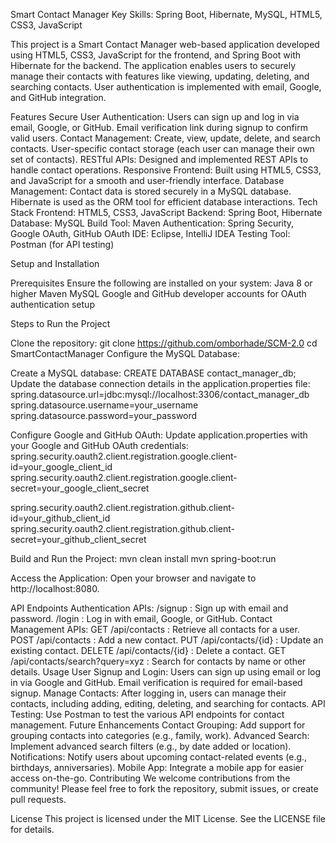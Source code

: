 Smart Contact Manager
Key Skills: Spring Boot, Hibernate, MySQL, HTML5, CSS3, JavaScript

This project is a Smart Contact Manager web-based application developed using HTML5, CSS3, JavaScript for the frontend, and Spring Boot with Hibernate for the backend. The application enables users to securely manage their contacts with features like viewing, updating, deleting, and searching contacts. User authentication is implemented with email, Google, and GitHub integration.

Features
Secure User Authentication:
Users can sign up and log in via email, Google, or GitHub.
Email verification link during signup to confirm valid users.
Contact Management:
Create, view, update, delete, and search contacts.
User-specific contact storage (each user can manage their own set of contacts).
RESTful APIs:
Designed and implemented REST APIs to handle contact operations.
Responsive Frontend:
Built using HTML5, CSS3, and JavaScript for a smooth and user-friendly interface.
Database Management:
Contact data is stored securely in a MySQL database.
Hibernate is used as the ORM tool for efficient database interactions.
Tech Stack
Frontend: HTML5, CSS3, JavaScript
Backend: Spring Boot, Hibernate
Database: MySQL
Build Tool: Maven
Authentication: Spring Security, Google OAuth, GitHub OAuth
IDE: Eclipse, IntelliJ IDEA
Testing Tool: Postman (for API testing)

Setup and Installation

Prerequisites
Ensure the following are installed on your system:
Java 8 or higher
Maven
MySQL
Google and GitHub developer accounts for OAuth authentication setup

Steps to Run the Project

Clone the repository:
git clone https://github.com/omborhade/SCM-2.0
cd SmartContactManager
Configure the MySQL Database:

Create a MySQL database:
CREATE DATABASE contact_manager_db;
Update the database connection details in the application.properties file:
spring.datasource.url=jdbc:mysql://localhost:3306/contact_manager_db
spring.datasource.username=your_username
spring.datasource.password=your_password
 
 
Configure Google and GitHub OAuth:
Update application.properties with your Google and GitHub OAuth credentials:
spring.security.oauth2.client.registration.google.client-id=your_google_client_id
spring.security.oauth2.client.registration.google.client-secret=your_google_client_secret

spring.security.oauth2.client.registration.github.client-id=your_github_client_id
spring.security.oauth2.client.registration.github.client-secret=your_github_client_secret


Build and Run the Project:
mvn clean install
mvn spring-boot:run

Access the Application:
Open your browser and navigate to http://localhost:8080.

API Endpoints
Authentication APIs:
/signup : Sign up with email and password.
/login : Log in with email, Google, or GitHub.
Contact Management APIs:
GET /api/contacts : Retrieve all contacts for a user.
POST /api/contacts : Add a new contact.
PUT /api/contacts/{id} : Update an existing contact.
DELETE /api/contacts/{id} : Delete a contact.
GET /api/contacts/search?query=xyz : Search for contacts by name or other details.
Usage
User Signup and Login: Users can sign up using email or log in via Google and GitHub. Email verification is required for email-based signup.
Manage Contacts: After logging in, users can manage their contacts, including adding, editing, deleting, and searching for contacts.
API Testing: Use Postman to test the various API endpoints for contact management.
Future Enhancements
Contact Grouping: Add support for grouping contacts into categories (e.g., family, work).
Advanced Search: Implement advanced search filters (e.g., by date added or location).
Notifications: Notify users about upcoming contact-related events (e.g., birthdays, anniversaries).
Mobile App: Integrate a mobile app for easier access on-the-go.
Contributing
We welcome contributions from the community! Please feel free to fork the repository, submit issues, or create pull requests.

License
This project is licensed under the MIT License. See the LICENSE file for details.

